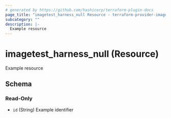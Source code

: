 ```yaml
---
# generated by https://github.com/hashicorp/terraform-plugin-docs
page_title: "imagetest_harness_null Resource - terraform-provider-imagetest"
subcategory: ""
description: |-
  Example resource
---
```


# imagetest_harness_null (Resource)

Example resource



<!-- schema generated by tfplugindocs -->
## Schema

### Read-Only

- `id` (String) Example identifier
